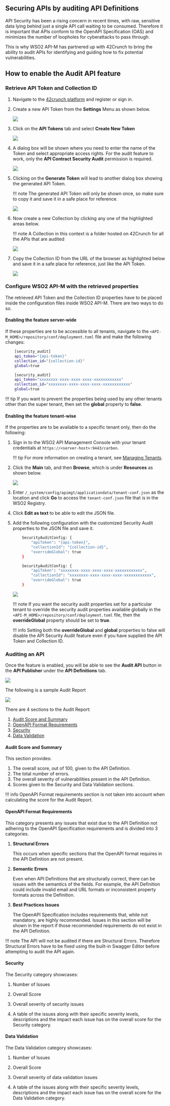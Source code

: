 ## Securing APIs by auditing API Definitions

API Security has been a rising concern in recent times, with raw, sensitive data lying behind just a single API call waiting to be consumed. Therefore it is important that APIs conform to the OpenAPI Specification (OAS) and minimizes the number of loopholes for cyberattacks to pass through.

This is why WSO2 API-M has partnered up with 42Crunch to bring the ability to audit APIs for identifying and guiding how to fix potential vulnerabilities.

## How to enable the Audit API feature

### Retrieve API Token and Collection ID

1.  Navigate to the [42crunch platform](https://platform.42crunch.com) and register or sign in.

2.  Create a new API Token from the **Settings** Menu as shown below.

    ![]({{base_path}}/assets/img/Learn/api-token-settings-menu.png)

3.  Click on the **API Tokens** tab and select **Create New Token**

    ![]({{base_path}}/assets/img/Learn/api-token-create-button.png)

4.  A dialog box will be shown where you need to enter the name of the Token and select appropriate access rights. For the audit feature to work, only the **API Contract Security Audit** permission is required.

    ![]({{base_path}}/assets/img/Learn/api-token-dialog-box.png)

5.  Clicking on the **Generate Token** will lead to another dialog box showing the generated API Token.

    !!! note 
        The generated API Token will only be shown once, so make sure to copy it and save it in a safe place for reference.

    ![]({{base_path}}/assets/img/Learn/api-token-copy-generated.png)

6.  Now create a new Collection by clicking any one of the highlighted areas below.

    !!! note
        A Collection in this context is a folder hosted on 42Crunch for all the APIs that are audited

    ![]({{base_path}}/assets/img/Learn/collection-create-new.png)

7.  Copy the Collection ID from the URL of the browser as highlighted below and save it in a safe place for reference, just like the API Token.

    ![]({{base_path}}/assets/img/Learn/collection-copy-id.png)

### Configure WSO2 API-M with the retrieved properties

The retrieved API Token and the Collection ID properties have to be placed inside the configuration files inside WSO2 API-M. There are two ways to do so.

#### Enabling the feature server-wide 

If these properties are to be accessible to all tenants, navigate to the `<API-M_HOME>/repository/conf/deployment.toml` file and make the following changes:

``` bash tab="Format"
    [security_audit]
    api_token="{api-token}"
    collection_id="{collection-id}"
    global=true
```

``` bash tab="Example"
    [security_audit]
    api_token="xxxxxxxx-xxxx-xxxx-xxxx-xxxxxxxxxxxx"
    collection_id="xxxxxxxx-xxxx-xxxx-xxxx-xxxxxxxxxxxx"
    global=true
```

!!! tip
    If you want to prevent the properties being used by any other tenants other than the super tenant, then set the **global** property to **false**.

#### Enabling the feature tenant-wise

If the properties are to be available to a specific tenant only, then do the following:

1.  Sign in to the WSO2 API Management Console with your tenant credentials at `https://<server-host>:9443/carbon`.

    !!! tip
        For more information on creating a tenant, see [Managing Tenants](https://docs.wso2.com/display/ADMIN44x/Working+with+Multiple+Tenants).

2.  Click the **Main** tab, and then **Browse**, which is under **Resources** as shown below.

    ![]({{base_path}}/assets/attachments/103334899/103334897.png)

3.  Enter `/_system/config/apimgt/applicationdata/tenant-conf.json` as the location and click **Go** to access the `tenant-conf.json` file that is in the WSO2 Registry.

4.  Click **Edit as text** to be able to edit the JSON file.

5.  Add the following configuration with the customized Security Audit properties to the JSON file and save it.

    ``` bash tab="Format"
        SecurityAuditConfig: {
            "apiToken": "{api-token}",
            "collectionId": "{collection-id}",
            "overrideGlobal": true
        }
    ```

    ``` bash tab="Example"
        SecurityAuditConfig: {
            "apiToken": "xxxxxxxx-xxxx-xxxx-xxxx-xxxxxxxxxxxx",
            "collectionId": "xxxxxxxx-xxxx-xxxx-xxxx-xxxxxxxxxxxx",
            "overrideGlobal": true
        }
    ```

    ![]({{base_path}}/assets/img/Learn/tenant-conf-properties.png)

    !!! note
        If you want the security audit properties set for a particular tenant to override the security audit properties available globally in the `<API-M_HOME>/repository/conf/deployment.toml` file, then the **overrideGlobal** property should be set to **true**.

    !!! info
        Setting both the **overrideGlobal** and **global** properties to false will disable the API Security Audit feature even if you have supplied the API Token and Collection ID.

### Auditing an API

Once the feature is enabled, you will be able to see the **Audit API** button in the **API Publisher** under the **API Definitions** tab.

![]({{base_path}}/assets/img/Learn/audit-api-button.png)

The following is a sample Audit Report

![]({{base_path}}/assets/img/Learn/sample-audit-report.png)

There are 4 sections to the Audit Report:

1.  [Audit Score and Summary](#audit-score-and-summary)
2.  [OpenAPI Format Requirements](#openapi-format-requirements)
3.  [Security](#security)
4.  [Data Validation](#data-validation)

#### Audit Score and Summary

This section provides: 

1.  The overall score, out of 100, given to the API Definition.
2.  The total number of errors.
3.  The overall severity of vulnerabilities present in the API Definition.
4.  Scores given to the Security and Data Validation sections.

!!! info
    OpenAPI Format requirements section is not taken into account when calculating the score for the Audit Report.

#### OpenAPI Format Requirements

This category presents any issues that exist due to the API Definition not adhering to the OpenAPI Specification requirements and is divided into 3 categories.

1.  **Structural Errors**

    This occurs when specific sections that the OpenAPI format requires in the API Definition are not present.

2.  **Semantic Errors**

    Even when API Definitions that are structurally correct, there can be issues with the semantics of the fields. For example, the API Definition could include invalid email and URL formats or inconsistent property formats across the Definition.

3.  **Best Practices Issues**

    The OpenAPI Specification includes requirements that, while not mandatory, are highly recommended. Issues in this section will be shown in the report if those recommended requirements do not exist in the API Definition.

!!! note
    The API will not be audited if there are Structural Errors. Therefore Structural Errors have to be fixed using the built-in Swagger Editor before attempting to audit the API again.

#### Security

The Security category showcases:

1.  Number of Issues

2.  Overall Score

3.  Overall severity of security issues

4.  A table of the issues along with their specific severity levels, descriptions and the impact each issue has on the overall score for the Security category.

#### Data Validation

The Data Validation category showcases:

1.  Number of Issues

2.  Overall Score

3.  Overall severity of data validation issues

4.  A table of the issues along with their specific severity levels, descriptions and the impact each issue has on the overall score for the Data Validation category.